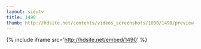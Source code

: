 ```yaml
---
layout: sieutv
title: 1490
thumb: http://hdsite.net/contents/videos_screenshots/1000/1490/preview_360p.mp4.jpg
---
```

{% include iframe src='http://hdsite.net/embed/1490' %}
 
